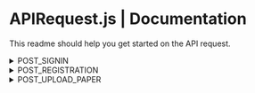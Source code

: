 # APIRequest.js | Documentation

This readme should help you get started on the API request.

<details>
<summary>POST_SIGNIN</summary>
** POST Paramaters: **
 - username
 - password

This constant stores the URL used for making POST requests to authenticate users during the sign-in process.

When signing in successfully, the following JSON data is the expected result.

```bash
{
    "is-success": true,         // Indicates whether the sign-in was successful (true/false).
    "user-profile": {
        "id": 1,                 // User's ID in the database, used for transactions.
        "id-number": 12345678,   // Student or faculty ID number. For students, this is required. The format depends on the backend and is displayed as is in the UI.
        "user-type": "student",  // Type of user: "faculty" or "student". Used for routing on faculty and student home pages.
        "first-name": "Bruce",   // User's first name.
        "last-name": "Wayne",    // User's last name.
        "email": "batman@dc.com" // User's email address.
    },
    "message": null              // Expected to be null when sign-in is successful.
}

```

When signing in failed, the following JSON data is the expected result.

```bash
{
    "is-success": false,
    "user-profile": null,           // Expected to be null when sign-in is unsuccessful.
    "message": "The error message"  // The error message. Please ensure simplicity and clarity.
}

```

</details>
<details>
<summary>POST_REGISTRATION</summary>
This constant stores the URL used for making POST requests to register a user account.

When registration is successfull, the following JSON data is the expected result. The expected result is similar when signing in.

```bash
{
    "is-success": true,         // Indicates whether the sign-in was successful (true/false).
    "user-profile": {
        "id": 1,                 // User's ID in the database, used for transactions.
        "id-number": 12345678,   // Student or faculty ID number. For students, this is required. The format depends on the backend and is displayed as is in the UI.
        "user-type": "student",  // Type of user: "faculty" or "student". Used for routing on faculty and student home pages.
        "first-name": "Bruce",   // User's first name.
        "last-name": "Wayne",    // User's last name.
        "email": "batman@dc.com" // User's email address.
    },
    "message": null              // Expected to be null when sign-in is successful.
}

```

When registration is failed, the following JSON data is the expected result. The expected result is also similar when signing in.

```bash
{
    "is-success": false,
    "user-profile": null,           // Expected to be null when sign-in is unsuccessful.
    "message": "The error message"  // The error message. Please ensure simplicity and clarity.
}

```

</details>

<details>
<summary>POST_UPLOAD_PAPER</summary>
This constant stores the URL used for making POST requests when uploading research paper.

When upload is successfull, the following JSON data is the expected result.

```bash
{
  "is-success": true,
  "message": null,
  "user-paper":
    {
      "id": 13,                      //The ID of the uploaded file saved into the database.
      "image-url": "",               //This is currently on testing, you can leave this empty for now. I am planning to use the first page of the pdf file as the default thumbnail.
      "title": "The title of the paper",
      "author": [                    //This will contain the author/s of the papers. The first item is the user who uploaded the file.
        {
          "user-id": 5,
          "name": "PLOS ONE"
        }
      ],
      "date-published": "2024-05-29", //Make sure to follow this format. This will be automatically convert in the UI part to May 29, 2024
      "rates": 0,                     //Since this is new, the expected value of this should be 0.
      "likes": 0,                     //Since this is new, the expected value of this should be 0.
      "views": 0,                     //Since this is new, the expected value of this should be 0.
      "status": "pending"             //Since this is new and needs approval before making it available in public, the expected value is "pending".
    }
}

```

When upload is successfull, the following JSON data is the expected result.

```bash
{
  "is-success": false,
  "message": "The error message",
  "user-paper": null
}

```

</details>
